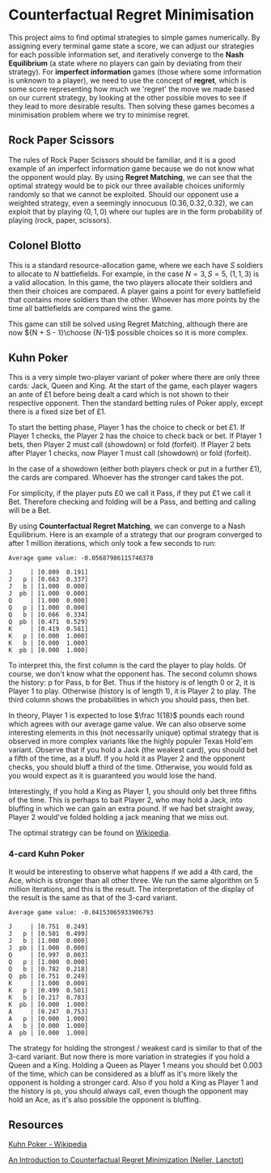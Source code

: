 # Counterfactual Regret Minimisation

This project aims to find optimal strategies to simple games numerically. By assigning every terminal game state a score, we can adjust our strategies for each possible information set, and iteratively converge to the **Nash Equilibrium** (a state where no players can gain by deviating from their strategy). For **imperfect information** games (those where some information is unknown to a player), we need to use the concept of **regret**, which is some score representing how much we 'regret' the move we made based on our current strategy, by looking at the other possible moves to see if they lead to more desirable results. Then solving these games becomes a minimisation problem where we try to minimise regret.

## Rock Paper Scissors
The rules of Rock Paper Scissors should be familiar, and it is a good example of an imperfect information game because we do not know what the opponent would play. By using **Regret Matching**, we can see that the optimal strategy would be to pick our three available choices uniformly randomly so that we cannot be exploited. Should our opponent use a weighted strategy, even a seemingly innocuous $(0.36, 0.32, 0.32)$, we can exploit that by playing $(0, 1, 0)$ where our tuples are in the form probability of playing (rock, paper, scissors).

## Colonel Blotto
This is a standard resource-allocation game, where we each have $S$ soldiers to allocate to $N$ battlefields. For example, in the case $N=3, S=5$, $(1, 1, 3)$ is a valid allocation. In this game, the two players allocate their soldiers and then their choices are compared. A player gains a point for every battlefield that contains more soldiers than the other. Whoever has more points by the time all battlefields are compared wins the game.

This game can still be solved using Regret Matching, although there are now ${N + S - 1}\choose {N-1}$ possible choices so it is more complex.

## Kuhn Poker
This is a very simple two-player variant of poker where there are only three cards: Jack, Queen and King. At the start of the game, each player wagers an ante of £1 before being dealt a card which is not shown to their respective opponent. Then the standard betting rules of Poker apply, except there is a fixed size bet of £1.

To start the betting phase, Player 1 has the choice to check or bet £1. If Player 1 checks, the Player 2 has the choice to check back or bet. If Player 1 bets, then Player 2 must call (showdown) or fold (forfeit). If Player 2 bets after Player 1 checks, now Player 1 must call (showdown) or fold (forfeit).

In the case of a showdown (either both players check or put in a further £1), the cards are compared. Whoever has the stronger card takes the pot.

For simplicity, if the player puts £0 we call it Pass, if they put £1 we call it Bet. Therefore checking and folding will be a Pass, and betting and calling will be a Bet.

By using **Counterfactual Regret Matching**, we can converge to a Nash Equilibrium. Here is an example of a strategy that our program converged to after 1 million iterations, which only took a few seconds to run:

```
Average game value: -0.05687986115746378

J     | [0.809  0.191]
J   p | [0.663  0.337]
J   b | [1.000  0.000]
J  pb | [1.000  0.000]
Q     | [1.000  0.000]
Q   p | [1.000  0.000]
Q   b | [0.666  0.334]
Q  pb | [0.471  0.529]
K     | [0.419  0.581]
K   p | [0.000  1.000]
K   b | [0.000  1.000]
K  pb | [0.000  1.000]
```

To interpret this, the first column is the card the player to play holds. Of course, we don't know what the opponent has. The second column shows the history: p for Pass, b for Bet. Thus if the history is of length 0 or 2, it is Player 1 to play. Otherwise (history is of length 1), it is Player 2 to play. The third column shows the probabilities in which you should pass, then bet.

In theory, Player 1 is expected to lose $\frac 1{18}$ pounds each round which agrees with our average game value. We can also observe some interesting elements in this (not necessarily unique) optimal strategy that is observed in more complex variants like the highly populer Texas Hold'em variant. Observe that if you hold a Jack (the weakest card), you should bet a fifth of the time, as a bluff. If you hold it as Player 2 and the opponent checks, you should bluff a third of the time. Otherwise, you would fold as you would expect as it is guaranteed you would lose the hand.

Interestingly, if you hold a King as Player 1, you should only bet three fifths of the time. This is perhaps to bait Player 2, who may hold a Jack, into bluffing in which we can gain an extra pound. If we had bet straight away, Player 2 would've folded holding a jack meaning that we miss out.

The optimal strategy can be found on [Wikipedia](https://en.wikipedia.org/wiki/Kuhn_poker#Optimal_strategy).

### 4-card Kuhn Poker

It would be interesting to observe what happens if we add a 4th card, the Ace, which is stronger than all other three. We run the same algorithm on 5 million iterations, and this is the result. The interpretation of the display of the result is the same as that of the 3-card variant.

```
Average game value: -0.04153065933906793

J     | [0.751  0.249]
J   p | [0.501  0.499]
J   b | [1.000  0.000]
J  pb | [1.000  0.000]
Q     | [0.997  0.003]
Q   p | [1.000  0.000]
Q   b | [0.782  0.218]
Q  pb | [0.751  0.249]
K     | [1.000  0.000]
K   p | [0.499  0.501]
K   b | [0.217  0.783]
K  pb | [0.000  1.000]
A     | [0.247  0.753]
A   p | [0.000  1.000]
A   b | [0.000  1.000]
A  pb | [0.000  1.000]
```

The strategy for holding the strongest / weakest card is similar to that of the 3-card variant. But now there is more variation in strategies if you hold a Queen and a King. Holding a Queen as Player 1 means you should bet 0.003 of the time, which can be considered as a bluff as it's more likely the opponent is holding a stronger card. Also if you hold a King as Player 1 and the history is ```pb```, you should always call, even though the opponent may hold an Ace, as it's also possible the opponent is bluffing.

## Resources

[Kuhn Poker - Wikipedia](https://en.wikipedia.org/wiki/Kuhn_poker#Optimal_strategy)

[An Introduction to Counterfactual Regret Minimization (Neller, Lanctot)](https://www.ma.imperial.ac.uk/~dturaev/neller-lanctot.pdf)


